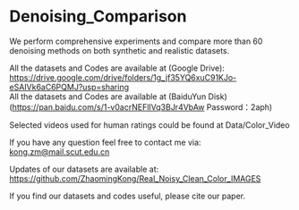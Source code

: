 # Denoising_Comparison

We perform comprehensive experiments and compare more than 60 denoising methods on both synthetic and realistic datasets.

All the datasets and Codes are available at (Google Drive): https://drive.google.com/drive/folders/1g_jf35YQ6xuC91KJo-eSAIVk6aC6PQMJ?usp=sharing \
All the datasets and Codes are available at (BaiduYun Disk) (https://pan.baidu.com/s/1-v0acrNEFlIVq3BJr4VbAw Password：2aph)

Selected videos used for human ratings could be found at Data/Color_Video 

If you have any question feel free to contact me via: kong.zm@mail.scut.edu.cn 

Updates of our datasets are available at: https://github.com/ZhaomingKong/Real_Noisy_Clean_Color_IMAGES

If you find our datasets and codes useful, please cite our paper.
